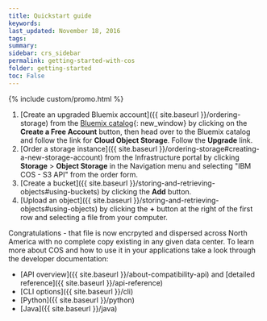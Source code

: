 ```yaml
---
title: Quickstart guide
keywords: 
last_updated: November 18, 2016
tags:
summary: 
sidebar: crs_sidebar
permalink: getting-started-with-cos
folder: getting-started
toc: False
---
```


{% include custom/promo.html %}

1.  [Create an upgraded Bluemix account]({{ site.baseurl }}/ordering-storage) from the [Bluemix catalog](https://console.ng.bluemix.net/catalog/infrastructure/cloud_object_storage/){: new_window} by clicking on the **Create a Free Account** button, then head over to the Bluemix catalog and follow the link for **Cloud Object Storage**. Follow the **Upgrade** link. 
2.  [Order a storage instance]({{ site.baseurl }}/ordering-storage#creating-a-new-storage-account) from the Infrastructure portal by clicking **Storage** > **Object Storage** in the Navigation menu and selecting "IBM COS - S3 API" from the order form.
3.  [Create a bucket]({{ site.baseurl }}/storing-and-retrieving-objects#using-buckets) by clicking the **Add** button.
4.  [Upload an object]({{ site.baseurl }}/storing-and-retrieving-objects#using-objects) by clicking the **+** button at the right of the first row and selecting a file from your computer. 

Congratulations - that file is now encrpyted and dispersed across North America with no complete copy existing in any given data center. To learn more about COS and how to use it in your applications take a look through the developer documentation:

* [API overview]({{ site.baseurl }}/about-compatibility-api) and [detailed reference]({{ site.baseurl }}/api-reference)
* [CLI options]({{ site.baseurl }}/cli)
* [Python]({{ site.baseurl }}/python)
* [Java]({{ site.baseurl }}/java)

